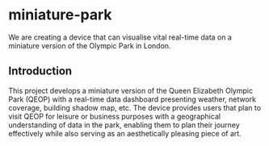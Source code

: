 # miniature-park
We are creating a device that can visualise vital real-time data on a miniature version of the Olympic Park in London. 
## Introduction
This project develops a miniature version of the Queen Elizabeth Olympic Park (QEOP) with a real-time data dashboard presenting weather, network coverage, building shadow map, etc. The device provides users that plan to visit QEOP for leisure or business purposes with a geographical understanding of data in the park, enabling them to plan their journey effectively while also serving as an aesthetically pleasing piece of art.
